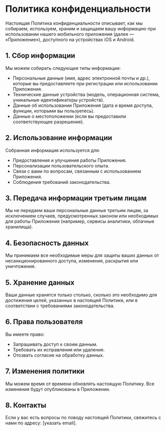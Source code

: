 ﻿# Политика конфиденциальности

Настоящая Политика конфиденциальности описывает, как мы собираем, используем, храним и защищаем вашу информацию при использовании нашего мобильного приложения (далее — «Приложение»), доступного на устройствах iOS и Android.

## 1. Сбор информации

Мы можем собирать следующие типы информации:
- Персональные данные (имя, адрес электронной почты и др.), которые вы предоставляете при регистрации или использовании Приложения.
- Технические данные устройства (модель, операционная система, уникальные идентификаторы устройств).
- Данные об использовании Приложения (дата и время доступа, функции, которыми вы пользуетесь).
- Данные о местоположении (если вы предоставили соответствующее разрешение).

## 2. Использование информации

Собранная информация используется для:
- Предоставления и улучшения работы Приложения.
- Персонализации пользовательского опыта.
- Связи с вами по вопросам, связанным с использованием Приложения.
- Соблюдения требований законодательства.

## 3. Передача информации третьим лицам

Мы не передаем ваши персональные данные третьим лицам, за исключением случаев, предусмотренных законом или необходимых для работы Приложения (например, сервисы аналитики, облачные хранилища).

## 4. Безопасность данных

Мы принимаем все необходимые меры для защиты ваших данных от несанкционированного доступа, изменения, раскрытия или уничтожения.

## 5. Хранение данных

Ваши данные хранятся только столько, сколько это необходимо для достижения целей, указанных в настоящей Политике, или в соответствии с требованиями законодательства.

## 6. Права пользователя

Вы имеете право:
- Запрашивать доступ к своим данным.
- Требовать их исправления или удаления.
- Отозвать согласие на обработку данных.

## 7. Изменения политики

Мы можем время от времени обновлять настоящую Политику. Все изменения будут опубликованы в Приложении.

## 8. Контакты

Если у вас есть вопросы по поводу настоящей Политики, свяжитесь с нами по адресу: [указать email].
